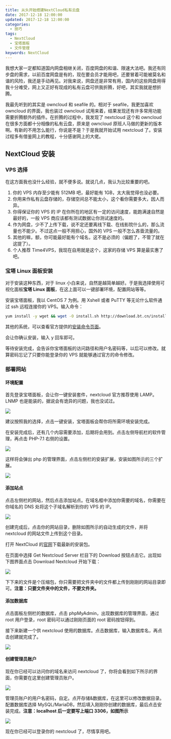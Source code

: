 ```yaml
---
title: 从头开始搭建NextCloud私有云盘
date: 2017-12-18 12:00:00
updated: 2017-12-18 12:00:00
categories:
  - 技巧
tags:
  - NextCloud
  - 宝塔面板
  - 文件管理
keywords: NextCloud
---
```


我想大家一定都知道国内网盘相继关闭，百度网盘的和谐、限速大法吧。我还有同步盘的需求，以前百度网盘是有的，现在要会员才能用吧，还要冒着可能被莫名和谐的风险，我还是手动再见。对我来说，网盘还是非常有用，国内的这些网盘用得我十分难受，网上又正好有现成的私有云盘可供我折腾，好吧，其实我就是想折腾。

<!--more-->

我最先听到的其实是 owncloud 和 seafile 的。相对于 seafile，我更加喜欢 owncloud 的界面，我也装过 owncloud 试用来着，结果发现还有许多常用功能需要折腾额外的插件。在折腾的过程中，我发现了 nextcloud 这个和 owncloud 在很多方面都十分相像的私有云盘，原来是 owncloud 原班人马做的更新的版本啊。有新的不用怎么能行，你说是不是？于是我就开始试用 nextcloud 了。安装过程多有借鉴网上的教程，十分感谢网上的大佬。

## NextCloud 安装

### VPS 选择

在这方面我也没什么经验，就不便多说。就说几点，我认为比较重要的吧。

1. 你的 VPS 内存至少能有 512MB 吧，最好能有 1GB，太大我觉得也没必要。
2. 你用来作私有云盘存储的，存储空间总不能太小，这个看你需要多大，因人而异。
3. 你得保证你的 VPS 的 IP 在你所在的地区有一定的访问速度，能跑满速自然是最好的，一般 VPS 商应该都有测试数据让你测试速度的。
4. 作为网盘，少不了上传下载，说不定还要离线下载、在线影院什么的，那么流量也不能少。不过这点一般不用担心，国外的 VPS 一般不怎么吝啬流量的。
5. 其他的嘛，额，你可能最好能有个域名，这不是必须的（偏题了，不管了就在这提了）。
6. 个人推荐 Time4VPS，我现在自用就是这个，这家的存储 VPS 算是最实惠了吧。

### 宝塔 Linux 面板安装

对于安装这种东西，对于 linux 小白来说，自然是越简单越好。于是我选择使用可视化面板**宝塔 Linux 面板**，在这上面可以一键部署环境，配置网站等等。

安装宝塔面板，我以 CentOS 7 为例。用 Xshell 或者 PuTTY 等无论什么软件通过 ssh 远程连接你的 VPS。输入命令：

```bash
yum install -y wget && wget -O install.sh http://download.bt.cn/install/install.sh && sh install.sh
```

其他的系统，可以查看官方提供的[安装命令页面](https://www.bt.cn/bbs/thread-1186-1-1.html)。

会让你确认安装，输入 y 回车即可。

等待安装完成，会告诉你宝塔面板的访问路径和用户名密码等，以后可以修改。就算密码忘记了只要你能登录你的 VPS 就能够通过官方的命令修改。

### 部署网站

#### 环境配置

首先登录宝塔面板，会让你一键安装套件，nextcloud 官方推荐使用 LAMP。LNMP 也是能装的，据说会有诡异的问题，我也没试过。

![](https://img.iszy.xyz/20190318214938.png)

建议按照我的选择，点击一键安装，宝塔面板会帮你将所需环境安装完成。

在安装完成后，还有几个内容需要添加，后期将会用到。点击左侧导航栏的软件管理，再点击 PHP-7.1 右侧的设置。

![](https://img.iszy.xyz/20190318214947.png)

这样将会弹出 php 的管理界面，点击左侧栏的安装扩展，安装如图所示的三个扩展。

![](https://img.iszy.xyz/20190318214956.png)

#### 添加站点

点击左侧栏的网站，然后点击添加站点。在域名框中添加你需要的域名，你需要在你域名的 DNS 处将这个子域名解析到你的 VPS 的 IP。

![](https://img.iszy.xyz/20190318215015.png)

创建完成后，点击你的网站目录，删除如图所示的自动生成的文件，并将 nextcloud 的网站文件上传到这个目录。

打开 NextCloud 的[官网](https://nextcloud.com/install/#instructions-server)下载最新的安装包。

在页面中选择 Get Nextcloud Server 栏目下的 Download 按钮点击它。出现如下图界面点击 Download Nextcloud 开始下载：

![](https://img.iszy.xyz/20190318215030.png)

下下来的文件是个压缩包，你只需要把文件夹中的文件都上传到刚刚的网站目录即可。**注意：只要文件夹中的文件，不要文件夹。**

#### 添加数据库

点击面板左侧栏的数据库，点击 phpMyAdmin，出现数据库的管理界面，通过 root 用户登录，root 密码可以通过刚刚页面的 root 密码按钮得到。

接下来新建一个供 nextcloud 使用的数据库。点击数据库，输入数据库名，再点击创建就完成了。

![](https://img.iszy.xyz/20190318215042.png)

#### 创建管理员账户

现在你已经可以访问你的域名来访问 nextcloud 了，你将会看到如下所示的界面，你需要在这里创建管理员账户。

![](https://img.iszy.xyz/20190318215100.png)

管理员账户的用户名密码，自定。点开存储&数据库，在这里可以修改数据目录。配置数据库选择 MySQL/MariaDB，然后填入刚刚你创建的数据库，最后点击安装完成。**注意：localhost 后一定要写上端口 3306，如图所示**

![](https://img.iszy.xyz/20190318215112.png)

现在你已经可以登录你的 nextcloud 了，尽情享用吧。
